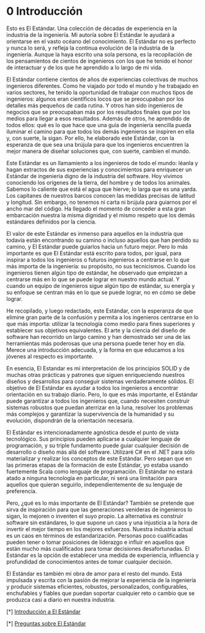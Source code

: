 # 0 Introducción

Esto es El Estándar. Una colección de décadas de experiencia en la industria de la ingeniería. Mi autoría sobre El Estándar le ayudará a orientarse en el vasto océano del conocimiento. El Estándar no es perfecto y nunca lo será, y refleja la continua evolución de la industria de la ingeniería. Aunque la haya escrito una sola persona, es la recopilación de los pensamientos de cientos de ingenieros con los que he tenido el honor de interactuar y de los que he aprendido a lo largo de mi vida.

El Estándar contiene cientos de años de experiencias colectivas de muchos ingenieros diferentes. Como he viajado por todo el mundo y he trabajado en varios sectores, he tenido la oportunidad de trabajar con muchos tipos de ingenieros: algunos eran científicos locos que se preocupaban por los detalles más pequeños de cada rutina. Y otros han sido ingenieros de negocios que se preocupaban más por los resultados finales que por los medios para llegar a esos resultados. Además de otros, he aprendido de todos ellos: qué es lo que hace que una guía de ingeniería sencilla pueda iluminar el camino para que todos los demás ingenieros se inspiren en ella y, con suerte, la sigan. Por ello, he elaborado este Estándar, con la esperanza de que sea una brújula para que los ingenieros encuentren la mejor manera de diseñar soluciones que, con suerte, cambien el mundo.

Este Estándar es un llamamiento a los ingenieros de todo el mundo: léanla y hagan extractos de sus experiencias y conocimientos para enriquecer un Estándar de ingeniería digno de la industria del software. Hoy vivimos conociendo los orígenes de la tierra, del hombre y de todos los animales. Sabemos lo caliente que está el agua que hierve; lo larga que es una yarda. Los capitanes de nuestros barcos conocen las medidas precisas de latitud y longitud. Sin embargo, no tenemos ni carta ni brújula para guiarnos por el ancho mar del código. Ha llegado el momento de conceder a esta gran embarcación nuestra la misma dignidad y el mismo respeto que los demás estándares definidos por la ciencia.


El valor de este Estándar es inmenso para aquellos en la industria que todavía 
están encontrando su camino o incluso aquellos que han perdido su camino, 
y El Estándar puede guiarlos hacia un futuro mejor. Pero lo más importante es 
que El Estándar está escrito para todos, por igual, para inspirar a todos los 
ingenieros o futuros ingenieros a centrarse en lo que más importa de la 
ingeniería: su propósito, no sus tecnicismos. Cuando los ingenieros tienen 
algún tipo de estándar, he observado que empiezan a centrarse más en lo que 
se puede lograr en nuestro mundo actual. Y cuando un equipo de ingenieros 
sigue algún tipo de estándar, su energía y su enfoque se centran más en lo que 
se puede lograr, no en cómo se debe lograr.

He recopilado, y luego redactado, este Estándar, con la esperanza de que 
elimine gran parte de la confusión y permita a los ingenieros centrarse en lo 
que más importa: utilizar la tecnología como medio para fines superiores y 
establecer sus objetivos equivalentes. El arte y la ciencia del diseño de 
software han recorrido un largo camino y han demostrado ser una de las 
herramientas más poderosas que una persona puede tener hoy en día. 
Merece una introducción adecuada, y la forma en que educamos a los 
jóvenes al respecto es importante.

En esencia, El Estandar es mi interpretación de los principios SOLID y de 
muchas otras prácticas y patrones que siguen enriqueciendo nuestros 
diseños y desarrollos para conseguir sistemas verdaderamente sólidos. El 
objetivo de El Estándar es ayudar a todos los ingenieros a encontrar orientación 
en su trabajo diario. Pero, lo que es más importante, el Estándar puede 
garantizar a todos los ingenieros que, cuando necesiten construir sistemas 
robustos que puedan aterrizar en la luna, resolver los problemas más 
complejos y garantizar la supervivencia de la humanidad y su evolución, 
dispondrán de la orientación necesaria.

El Estándar es intencionadamente agnóstica desde el punto de vista 
tecnológico. Sus principios pueden aplicarse a cualquier lenguaje de 
programación, y su triple fundamento puede guiar cualquier decisión de 
desarrollo o diseño más allá del software. Utilizaré C# en el
.NET para sólo materializar y realizar los conceptos de este Estándar. Pero 
sepan que en las primeras etapas de la formación de este Estándar, yo estaba 
usando fuertemente Scala como lenguaje de programación. El Estándar no 
estará atado a ninguna tecnología en particular, ni será una limitación para 
aquellos que quieran seguirlo, independientemente de su lenguaje de 
preferencia.

Pero, ¿qué es lo más importante de El Estándar? También se 
pretende que sirva de inspiración para que las generaciones venideras de 
ingenieros lo sigan, lo mejoren o inventen el suyo propio. La alternativa es 
construir software sin estándares, lo que supone un caos y una injusticia a la 
hora de invertir el mejor tiempo en los mejores esfuerzos. Nuestra industria 
actual es un caos en términos de estandarización. Personas poco cualificadas 
pueden tener o tomar posiciones de liderazgo e influir en aquellos que están 
mucho más cualificados para tomar decisiones desafortunadas. El Estándar es 
la opción de establecer una medida de experiencia, influencia y profundidad 
de conocimientos antes de tomar cualquier decisión.

El Estándar es también mi obra de amor para el resto del mundo. Está 
impulsada y escrita con la pasión de mejorar la experiencia de la ingeniería y 
producir sistemas eficientes, robustos, personalizados, configurables, enchufables y fiables que 
puedan soportar cualquier reto o cambio que se produzca casi a diario en 
nuestra industria.


[*] [Introducción a El Estándar](https://www.youtube.com/watch?v=8PveoymxCok)

[*] [Preguntas sobre El Estándar](https://www.youtube.com/watch?v=Au7G_y4BkbY)
